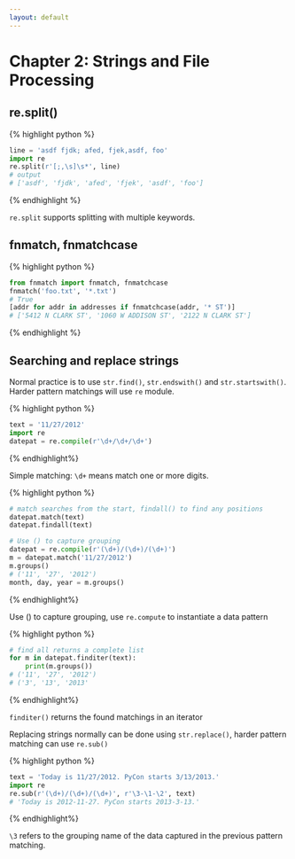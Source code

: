 ```yaml
---
layout: default
---
```


# Chapter 2: Strings and File Processing

## re.split()

{% highlight python %}
```Python
line = 'asdf fjdk; afed, fjek,asdf, foo'
import re
re.split(r'[;,\s]\s*', line)
# output
# ['asdf', 'fjdk', 'afed', 'fjek', 'asdf', 'foo']
```
{% endhighlight %}


`re.split` supports splitting with multiple keywords.

## fnmatch, fnmatchcase

{% highlight python %}
```Python
from fnmatch import fnmatch, fnmatchcase
fnmatch('foo.txt', '*.txt')
# True
[addr for addr in addresses if fnmatchcase(addr, '* ST')]
# ['5412 N CLARK ST', '1060 W ADDISON ST', '2122 N CLARK ST']
```
{% endhighlight %}

## Searching and replace strings
Normal practice is to use `str.find()`, `str.endswith()` and `str.startswith()`.
Harder pattern matchings will use `re` module.

{% highlight python %}
```Python
text = '11/27/2012'
import re
datepat = re.compile(r'\d+/\d+/\d+')
```
{% endhighlight%}

Simple matching: `\d+` means match one or more digits.

{% highlight python %}
```Python
# match searches from the start, findall() to find any positions
datepat.match(text)
datepat.findall(text)

# Use () to capture grouping
datepat = re.compile(r'(\d+)/(\d+)/(\d+)')
m = datepat.match('11/27/2012')
m.groups()
# ('11', '27', '2012')
month, day, year = m.groups()
```
{% endhighlight%}

Use () to capture grouping, use `re.compute` to instantiate a data pattern

{% highlight python %}
```Python
# find all returns a complete list
for m in datepat.finditer(text):
    print(m.groups())
# ('11', '27', '2012')
# ('3', '13', '2013'
```
{% endhighlight%}

`finditer()` returns the found matchings in an iterator

Replacing strings normally can be done using `str.replace()`, harder pattern
matching can use `re.sub()`

{% highlight python %}
```Python
text = 'Today is 11/27/2012. PyCon starts 3/13/2013.'
import re
re.sub(r'(\d+)/(\d+)/(\d+)', r'\3-\1-\2', text)
# 'Today is 2012-11-27. PyCon starts 2013-3-13.'
```
{% endhighlight%}

`\3` refers to the grouping name of the data captured in the previous pattern matching.

